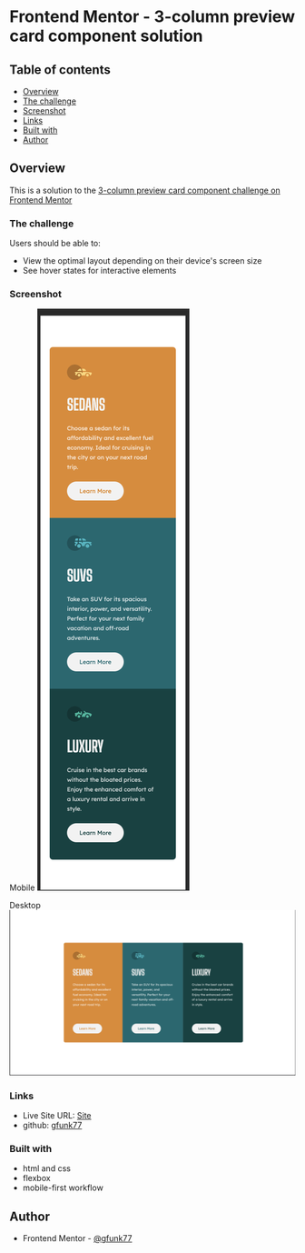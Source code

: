 # Frontend Mentor - 3-column preview card component solution

## Table of contents

- [Overview](#overview)
- [The challenge](#the-challenge)
- [Screenshot](#screenshot)
- [Links](#links)
- [Built with](#built-with)
- [Author](#author)

## Overview

This is a solution to the [3-column preview card component challenge on Frontend Mentor](https://www.frontendmentor.io/challenges/3column-preview-card-component-pH92eAR2-)

### The challenge

Users should be able to:

- View the optimal layout depending on their device's screen size
- See hover states for interactive elements

### Screenshot

Mobile
![](./solutions/3-column-mobile.png)

Desktop
![](./solutions/3-column-desktop.png)

### Links

- Live Site URL: [Site](https://gfunk77-3-column-preview-card.netlify.app)
- github: [gfunk77](https://github.com/gfunk77/Frontend-Mentor/tree/main/3-column-preview-card)

### Built with

- html and css
- flexbox
- mobile-first workflow

## Author

- Frontend Mentor - [@gfunk77](https://www.frontendmentor.io/profile/gfunk77)
